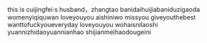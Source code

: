 this is cuijingfei·s husband，zhangtao
banidaihuijiabaniduzigaoda
womenyiqiquwan
loveyouyou
aishiniwo
missyou
giveyouthebest
wanttofuckyoueveryday
loveyouyou
wohaisnilaoshi
yuannizhidaoyuannianhao
shijianmeihaodougeini
